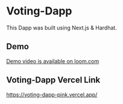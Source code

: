 # Voting-Dapp
This Dapp was built using Next.js & Hardhat. 

## Demo
[Demo video is available on loom.com](https://www.loom.com/share/ee8dcd1aca3c406d9a49ee9ecaa176b2?sid=517232b8-cead-4653-8864-890e2bd27ac1)

## Voting-Dapp Vercel Link
https://voting-dapp-pink.vercel.app/
